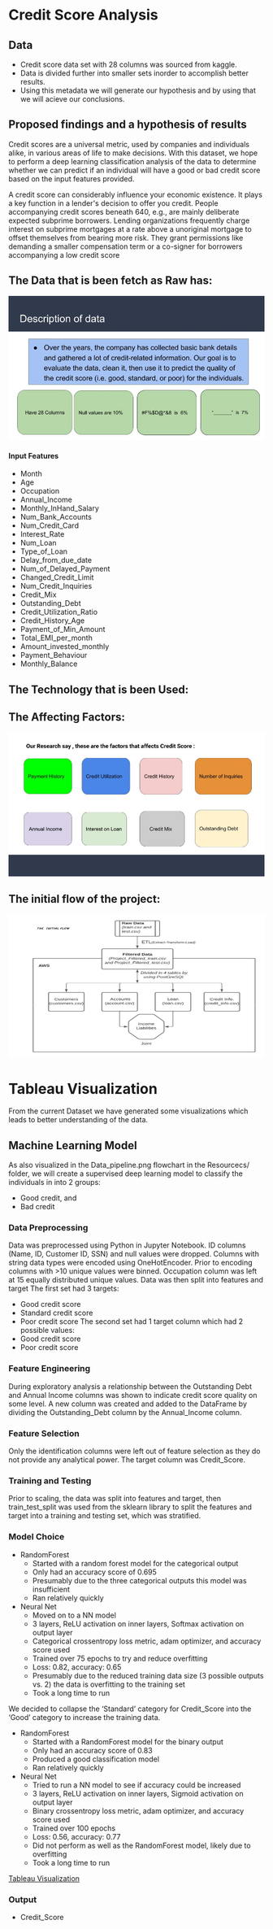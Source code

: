 # Credit Score Analysis

## Data
- Credit score data set with 28 columns was sourced from kaggle.
- Data is divided further into smaller sets inorder to accomplish better results.
- Using this metadata we will generate our hypothesis and by using that we will acieve our conclusions. 

## Proposed findings and a hypothesis of results
Credit scores are a universal metric, used by companies and individuals alike, in various areas of life to make decisions. With this dataset, we hope to perform a deep learning classification analysis of the data to determine whether we can predict if an individual will have a good or bad credit score based on the input features provided.

A credit score can considerably influence your economic existence. It plays a key function in a lender's decision to offer you credit. People accompanying credit scores beneath 640, e.g., are mainly deliberate expected subprime borrowers. Lending organizations frequently charge interest on subprime mortgages at a rate above a unoriginal mortgage to offset themselves from bearing more risk. They grant permissions like demanding a smaller compensation term or a co-signer for borrowers accompanying a low credit score


## The Data that is been fetch as Raw has: 

![](https://github.com/NKKhosa/group_14_project/blob/urvish_segment3/Resources/Presentation/PNG%20file/Description_of_Data.jpg)

#### Input Features
- Month 
- Age 
- Occupation 
- Annual_Income
- Monthly_InHand_Salary
- Num_Bank_Accounts
- Num_Credit_Card
- Interest_Rate
- Num_Loan
- Type_of_Loan
- Delay_from_due_date
- Num_of_Delayed_Payment
- Changed_Credit_Limit
- Num_Credit_Inquiries
- Credit_Mix
- Outstanding_Debt
- Credit_Utilization_Ratio
- Credit_History_Age
- Payment_of_Min_Amount
- Total_EMI_per_month
- Amount_invested_monthly 
- Payment_Behaviour
- Monthly_Balance


## The Technology that is been Used:



## The Affecting Factors:

![](https://github.com/NKKhosa/group_14_project/blob/urvish_segment3/Resources/Presentation/PNG%20file/Factors_that_affects.jpg)

## The initial flow of the project:

![](https://github.com/NKKhosa/group_14_project/blob/urvish_segment3/Resources/Presentation/PNG%20file/The_Initial_Flow.jpg)

# Tableau Visualization 

 From the current Dataset we have generated some visualizations which leads to better understanding of the data. 
 


 

## Machine Learning Model
As also visualized in the Data_pipeline.png flowchart in the Resourcecs/ folder, we will create a supervised deep learning model to classify the individuals in into 2 groups: 
- Good credit, and
- Bad credit

### Data Preprocessing
Data was preprocessed using Python in Jupyter Notebook.
ID columns (Name, ID, Customer ID, SSN) and null values were dropped.
Columns with string data types were encoded using OneHotEncoder.
Prior to encoding columns with >10 unique values were binned.
Occupation column was left at 15 equally distributed unique values.
Data was then split into features and target
The first set had 3 targets:
- Good credit score
- Standard credit score
- Poor credit score
The second set had 1 target column which had 2 possible values:
- Good credit score
- Poor credit score

### Feature Engineering
During exploratory analysis a relationship between the Outstanding Debt and Annual Income columns was shown to indicate credit score quality on some level.
A new column was created and added to the DataFrame by dividing the Outstanding_Debt column by the Annual_Income column.

### Feature Selection
Only the identification columns were left out of feature selection as they do not provide any analytical power.
The target column was Credit_Score.


### Training and Testing
Prior to scaling, the data was split into features and target, then train_test_split was used from the sklearn library to split the features and target into a training and testing set, which was stratified.

### Model Choice 
- RandomForest
  - Started with a random forest model for the categorical output
  - Only had an accuracy score of 0.695
  - Presumably due to the three categorical outputs this model was insufficient
  - Ran relatively quickly
- Neural Net
  - Moved on to a NN model 
  - 3 layers, ReLU activation on inner layers, Softmax activation on output layer
  - Categorical crossentropy loss metric, adam optimizer, and accuracy score used
  - Trained over 75 epochs to try and reduce overfitting
  - Loss: 0.82, accuracy: 0.65
  - Presumably due to the reduced training data size (3 possible outputs vs. 2) the data is overfitting to the training set
  - Took a long time to run

We decided to collapse the ‘Standard’ category for Credit_Score into the ‘Good’ category to increase the training data. 
- RandomForest
  - Started with a RandomForest model for the binary output
  - Only had an accuracy score of 0.83
  - Produced a good classification model
  - Ran relatively quickly
- Neural Net
  - Tried to run a NN model to see if accuracy could be increased
  - 3 layers, ReLU activation on inner layers, Sigmoid activation on output layer
  - Binary crossentropy loss metric, adam optimizer, and accuracy score used
  - Trained over 100 epochs
  - Loss: 0.56,  accuracy: 0.77
  - Did not perform as well as the RandomForest model, likely due to overfitting  
  - Took a long time to run



[Tableau Visualization](https://public.tableau.com/views/Credit_Analysis_16590381137970/AnnInc-Age?:language=en-US&:display_count=n&:origin=viz_share_link)

### Output 
- Credit_Score

